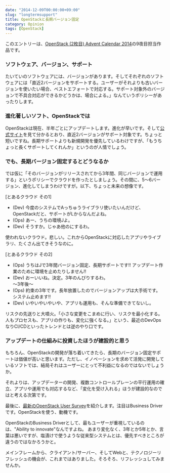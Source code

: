 ```yaml
---
date: "2014-12-09T00:00:00+09:00"
slug: "longtermsupport"
title: OpenStackと長期バージョン固定    
category: Opinion
tags: [OpenStack]
---
```

このエントリーは、[OpenStack (2枚目) Advent Calendar 2014](http://www.adventar.org/calendars/602)の9夜目担当作品です。

### ソフトウェア、バージョン、サポート
たいていのソフトウェアには、バージョンがあります。そしてそれぞれのソフトウェアには「直近2バージョンをサポートする。ユーザーがそれよりも古いバージョンを使いたい場合、ベストエフォートで対応する。サポート対象外のバージョンで不具合対応ができるかどうかは、場合による。」なんていうポリシーがあったりします。

### 進化著しいソフト、OpenStackでは
OpenStackは現在、半年ごとにアップデートします。進化が早いです。そして[公式サイト](https://wiki.openstack.org/wiki/Releases)を見て分かるとおり、直近2バージョンがサポート対象です。ちょっと短いですね。長期サポートよりも新規開発を優先しているわけですが、「もうちょっと長くサポートしてくれんか」というのが人情でしょう。

### でも、長期バージョン固定するとどうなるか
では仮に「そのバージョンがリリースされてから3年間、同じバージョンで運用する」というポリシーでクラウドを作ったとしましょう。その間に、5〜6バージョン、進化してしまうわけですが。以下、ちょっと未来の想像です。

[とあるクラウド その1]  
- (Dev)  今度のシステムでAっちゅうライブラリ使いたいんだけど、OpenStackだと、サポートがLからなんだよね。  
- (Ops) あー、うちの環境Jよ。  
- (Dev) そうすか。じゃあ他のにするわ。

使われないクラウド。悲しい。これからOpenStackに対応したアプリやライブラリ、たくさん出てきそうなのに。

[とあるクラウド その2]  
- (Ops) うちはJで3年間バージョン固定、長期サポートです!! アップデート作業のために環境を止めたりしません!!  
- (Dev) おーいいね。決定。3年のんびりするわ。  
〜3年後〜  
- (Ops) 約束の3年です。長年放置したのでバージョンアップは大手術です。システム止めます!!  
- (Dev) いやいやいやいや、アプリも運用も、そんな準備できてないし。  

リスクの先送りと大噴火。「小さな変更をこまめに行い、リスクを最小化する。人もプロセスも、アプリの作りも、変化に強くなる。」という、最近のDevOpsなりCI/CDといったトレンドとは逆のやり口です。

### アップデートの仕組みに投資したほうが建設的と思う
もちろん、OpenStackの開発が落ち着いてきたら、長期のバージョン固定サポートは価値が高いと思います。ただし、イノベーションを求めて活発に開発しているソフトでは、結局それはユーザーにとって不利益になるのではないでしょうか。

それよりは、アップデーターの開発、複数コントロールプレーンの平行運用の確立、アプリや運用でも対応するなど、「変化を受け入れる」ほうが建設的なのではと考える次第です。

最後に、[最新のOpenStack User Survey](http://superuser.openstack.org/articles/openstack-user-survey-insights-november-2014)を紹介します。注目はBusiness Driverです。OpenStackを使う、動機です。

OpenStackのBusiness Driverとして、最もユーザーが重視しているのは、"Ability to innovate"なんですよね。
あまり変化なく、3年とか5年とか、言葉は悪いですが、塩漬けで使うような従来型システムとは、優先すべきところが違うのではなかろうかと。

メインフレームから、クライアント/サーバー、そしてWebと、テクノロジーリフレッシュの機会が、これまではありました。そろそろ、リフレッシュしてみませんか。